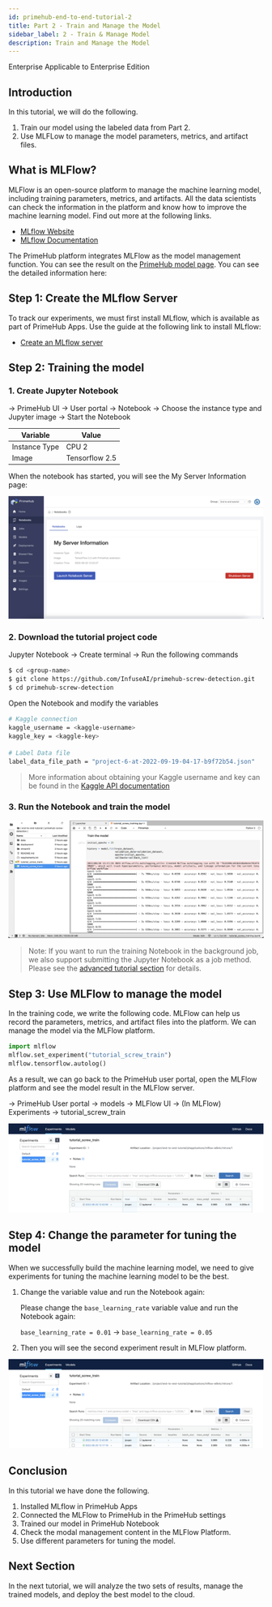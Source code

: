 ```yaml
---
id: primehub-end-to-end-tutorial-2
title: Part 2 - Train and Manage the Model
sidebar_label: 2 - Train & Manage Model
description: Train and Manage the Model
---
```

<div class="label-sect">
  <div class="ee-only tooltip">Enterprise
    <span class="tooltiptext">Applicable to Enterprise Edition</span>
  </div>
</div>

## Introduction

In this tutorial, we will do the following.

1. Train our model using the labeled data from Part 2.
2. Use MLFLow to manage the model parameters, metrics, and artifact files.

## What is MLFlow?

MLFlow is an open-source platform to manage the machine learning model, including training parameters, metrics, and artifacts. All the data scientists can check the information in the platform and know how to improve the machine learning model. Find out more at the following links.


- [MLflow Website](https://mlflow.org/)
- [MLflow Documentation](https://mlflow.org/docs/latest/index.html)
    

The PrimeHub platform integrates MLFlow as the model management function. You can see the result on the [PrimeHub model page](model-management-tutorial). You can see the detailed information here:


## Step 1: Create the MLflow Server

To track our experiments, we must first install MLflow, which is available as part of PrimeHub Apps. Use the guide at the following link to install MLflow:
    
- [Create an MLflow server](primehub-app-tutorial-mlflow)
    

## Step 2: Training the model


### 1. Create Jupyter Notebook
    
→ PrimeHub UI → User portal → Notebook → Choose the instance type and Jupyter image → Start the Notebook

| Variable | Value |
| --- | --- |
| Instance Type | CPU 2 |
| Image | Tensorflow 2.5 |

When the notebook has started, you will see the My Server Information page:
    
![](assets/primehub-end-to-end-tutorial-server-information.png)
        
### 2. Download the tutorial project code
    
Jupyter Notebook → Create terminal → Run the following commands
        
```bash
$ cd <group-name>
$ git clone https://github.com/InfuseAI/primehub-screw-detection.git
$ cd primehub-screw-detection
```
        
Open the Notebook and modify the variables
                
```bash
# Kaggle connection
kaggle_username = <kaggle-username>
kaggle_key = <kaggle-key>

# Label Data file
label_data_file_path = "project-6-at-2022-09-19-04-17-b9f72b54.json"
```

> More information about obtaining your Kaggle username and key can be found in the [Kaggle API documentation](https://www.kaggle.com/docs/api)
        
### 3. Run the Notebook and train the model
    
![](assets/primehub-end-to-end-tutorial-train-model.png)
    

> Note: If you want to run the training Notebook in the background job, we also support submitting the Jupyter Notebook as a job method. Please see the [advanced tutorial section](https://www.notion.so/Advanced-Submit-PrimeHub-Notebook-as-a-PrimeHub-Job-1e5b1491b436427d81175eac3190183c) for details.
> 

## Step 3: Use MLFlow to manage the model

In the training code, we write the following code. MLFlow can help us record the parameters, metrics, and artifact files into the platform. We can manage the model via the MLFlow platform.
    
```python
import mlflow
mlflow.set_experiment("tutorial_screw_train")
mlflow.tensorflow.autolog()
```
    
As a result, we can go back to the PrimeHub user portal, open the MLFlow platform and see the model result in the MLFlow server.
    
→ PrimeHub User portal → models → MLFlow UI → (In MLFlow) Experiments → tutorial_screw_train

![](assets/primehub-end-to-end-tutorial-experiment.png)
    

## Step 4: Change the parameter for tuning the model

When we successfully build the machine learning model, we need to give experiments for tuning the machine learning model to be the best. 

1. Change the variable value and run the Notebook again:
    
    Please change the `base_learning_rate` variable value and run the Notebook again:
    
    `base_learning_rate = 0.01` → `base_learning_rate = 0.05`
    
2. Then you will see the second experiment result in MLFlow platform.
    
![](assets/primehub-end-to-end-tutorial-mlflow-experiments.png)
    

## Conclusion

In this tutorial we have done the following. 

1. Installed MLflow in PrimeHub Apps
2. Connected the MLFlow to PrimeHub in the PrimeHub settings
3. Trained our model in PrimeHub Notebook
4. Check the modal management content in the MLFlow Platform.
5. Use different parameters for tuning the model.

## Next Section

In the next tutorial, we will analyze the two sets of results, manage the trained models, and deploy the best model to the cloud.

